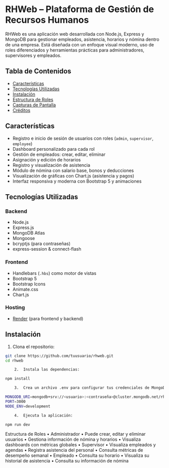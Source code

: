 # RHWeb – Plataforma de Gestión de Recursos Humanos

RHWeb es una aplicación web desarrollada con Node.js, Express y MongoDB para gestionar empleados, asistencia, horarios y nómina dentro de una empresa. Está diseñada con un enfoque visual moderno, uso de roles diferenciados y herramientas prácticas para administradores, supervisores y empleados.

## Tabla de Contenidos
- [Características](#características)
- [Tecnologías Utilizadas](#tecnologías-utilizadas)
- [Instalación](#instalación)
- [Estructura de Roles](#estructura-de-roles)
- [Capturas de Pantalla](#capturas-de-pantalla)
- [Créditos](#créditos)


## Características

- Registro e inicio de sesión de usuarios con roles (`admin`, `supervisor`, `employee`)
- Dashboard personalizado para cada rol
- Gestión de empleados: crear, editar, eliminar
- Asignación y edición de horarios
- Registro y visualización de asistencia
- Módulo de nómina con salario base, bonos y deducciones
- Visualización de gráficas con Chart.js (asistencia y pagos)
- Interfaz responsiva y moderna con Bootstrap 5 y animaciones


## Tecnologías Utilizadas

### Backend
- Node.js
- Express.js
- MongoDB Atlas
- Mongoose
- bcryptjs (para contraseñas)
- express-session & connect-flash

### Frontend
- Handlebars (`.hbs`) como motor de vistas
- Bootstrap 5
- Bootstrap Icons
- Animate.css
- Chart.js

### Hosting
- [Render](https://render.com/) (para frontend y backend)


## Instalación

1. Clona el repositorio:

```bash
git clone https://github.com/tuusuario/rhweb.git
cd rhweb

	2.	Instala las dependencias:

npm install

	3.	Crea un archivo .env para configurar tus credenciales de MongoDB.

MONGODB_URI=mongodb+srv://<usuario>:<contraseña>@cluster.mongodb.net/rhweb
PORT=3000
NODE_ENV=development

	4.	Ejecuta la aplicación:

npm run dev
```


Estructura de Roles
• Administrador
	•	Puede crear, editar y eliminar usuarios
	•	Gestiona información de nómina y horarios
	•	Visualiza dashboards con métricas globales
•	Supervisor
	•	Visualiza empleados y agendas
	•	Registra asistencia del personal
	•	Consulta métricas de desempeño semanal
•	Empleado
	•	Consulta su horario
	•	Visualiza su historial de asistencia
	•	Consulta su información de nómina
